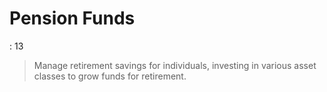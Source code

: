 # Pension Funds

: 13

> Manage retirement savings for individuals, investing in various asset classes to grow funds for retirement.
>